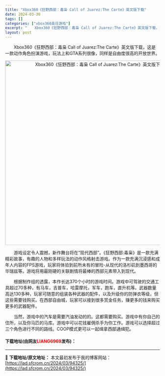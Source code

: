 ```yaml
---
title: "Xbox360《狂野西部：毒枭 Call of Juarez:The Carte》英文版下载"
date: 2024-03-30
tags: []
categories: ["xbox360英日游戏"]
excerpt: "　　Xbox360《狂野西部：毒枭 Call of Juarez:The Carte》英文版下载，这是一款动作角色扮演游戏，玩法上和GTA系列很像，同样是自由度很高的开放世界。 　　游戏设定令人震撼，新作舞台将在&ldquo;现代西部&rdquo;。《狂野西部:毒枭》是一款充满精彩故事，有趣的人物和&hellip;"
layout: post
---
```


 <p>　　Xbox360《狂野西部：毒枭 Call of Juarez:The Carte》英文版下载，这是一款动作角色扮演游戏，玩法上和GTA系列很像，同样是自由度很高的开放世界。</p> <p align="center"><img align="" border="0" src="https://lad.sfcrom.cn/wp-content/uploads/2024/03/20240330_6607d86642827.webp" width="600" alt="Xbox360《狂野西部：毒枭 Call of Juarez:The Carte》英文版下载" /></p> <p>　　游戏设定令人震撼，新作舞台将在&ldquo;现代西部&rdquo;。《狂野西部:毒枭》是一款充满精彩故事，有趣的人物和多样玩法的动作风格射击游戏。作为一款充满沉浸感和成年人内容的FPS游戏，玩家将体验到前所未有的冒险-从现代的洛杉矶到墨西哥的华瑞兹等。游戏将用最刚硬的关联剧情将最棒的西部元素带入到现代。</p> <p>　　根据制作组的透露，本作长达370个小时的游戏时间。游戏中可驾驶的交通工具超过70多种，有马车，吉普车，哈雷摩托，军车，跑车，直升机等。武器数量高达130多种，玩家可随意的组装各种武器的配件，以及升级你的防弹衣等级，但这些需要钱购买。在西部自由城，玩家可以接到很多赏金任务，赚更多的钱来购买更多的武器配件。</p> <p>　　当然，游戏中的汽车是需要汽油发动的的。这都需要购买。游戏中有你自己的住所，以及你马匹的马库。游戏中可以花钱雇佣杀手为你工作。游戏可以选择超过三个角色进行不同的路线。COOP模式更可以一起缉拿西部通缉犯。</p> <p><h4>下载地址(由网友<font color="red">LIANG6969</font>发布)：</h4></p> 

---
📖 **下载地址/原文地址：** 本文最初发布于我的博客网站：[https://lad.sfcrom.cn/2024/03/94325/](https://lad.sfcrom.cn/2024/03/94325/)
